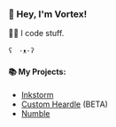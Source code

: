 ### 👋 Hey, I'm Vortex!
👨‍💻 I code stuff.

`ʕ　·ᴥ·ʔ`

#### 📚 My Projects:
- [Inkstorm](https://inkstorm.app)
- [Custom Heardle](https://heardle.vrtx.dev) (BETA)
- [Numble](https://numble.vrtx.dev)
